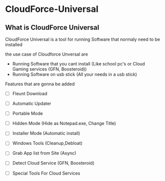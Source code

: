 # CloudForce-Universal
## What is CloudForce Universal
CloudForce Universal is a tool for running Software that normaly need to be installed

the use case of Cloudforce Unversal are
- Running Software that you cant install (Like school pc's or Cloud Gaming services (GFN, Boosteroid))
- Running Software on usb stick (All your needs in a usb stick)


Features that are gonna be added
- [ ] Fleunt Download
- [ ] Automatic Updater
- [ ] Portable Mode 
- [ ] Hidden Mode (Hide as Notepad.exe, Change Title)
- [ ] Installer Mode (Automatic install)
- [ ] Windows Tools (Cleanup,Debloat)
- [ ] Grab App list from Site (Async)
- [ ] Detect Cloud Service (GFN, Boosteroid)
- [ ] Special Tools For Cloud Services


